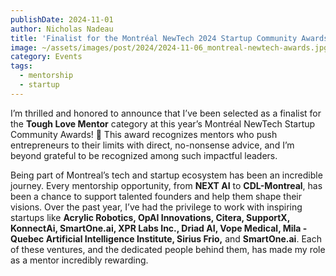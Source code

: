```yaml
---
publishDate: 2024-11-01
author: Nicholas Nadeau
title: 'Finalist for the Montréal NewTech 2024 Startup Community Awards!'
image: ~/assets/images/post/2024/2024-11-06_montreal-newtech-awards.jpg
category: Events
tags:
  - mentorship
  - startup
---
```


I’m thrilled and honored to announce that I’ve been selected as a finalist for the **Tough Love Mentor** category at this year’s Montréal NewTech Startup Community Awards! 🎉 This award recognizes mentors who push entrepreneurs to their limits with direct, no-nonsense advice, and I’m beyond grateful to be recognized among such impactful leaders.

Being part of Montreal’s tech and startup ecosystem has been an incredible journey. Every mentorship opportunity, from **NEXT AI** to **CDL-Montreal**, has been a chance to support talented founders and help them shape their visions. Over the past year, I’ve had the privilege to work with inspiring startups like **Acrylic Robotics, OpAI Innovations, Citera, SupportX, KonnectAi, SmartOne.ai, XPR Labs Inc., Driad AI, Vope Medical, Mila - Quebec Artificial Intelligence Institute, Sirius Frio,** and **SmartOne.ai**. Each of these ventures, and the dedicated people behind them, has made my role as a mentor incredibly rewarding.

